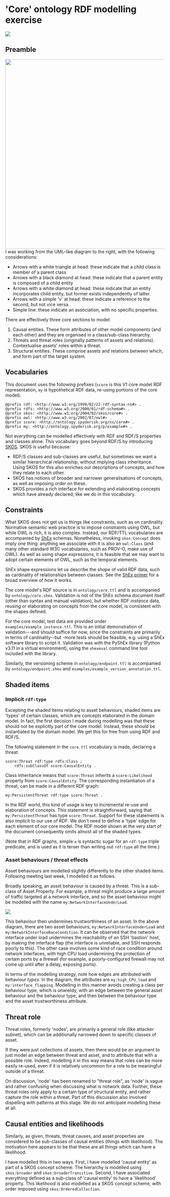 # 'Core' ontology RDF modelling exercise

<img src="https://raw.githubusercontent.com/Spyderisk/ontopublish/main/ontology/semifinal.svg" />

## Preamble

<img align="right" src="https://raw.githubusercontent.com/Spyderisk/ontopublish/main/ontology/pre-transcription.svg" height="600" />

I was working from the UML-like diagram to the right, with the following considerations:
- Arrows with a white triangle at head: these indicate that a child class is member of a parent class
- Arrows with a black diamond at head: these indicate that a parent entity is composed of a child entity
- Arrows with a white diamond at head: these indicate that an entity incorporates child entity, but former exists independently of latter.
- Arrows with a simple 'v' at head: these indicate a reference to the second, but not vice versa.
- Simple line: these indicate an association, with no specific properties.

There are effectively three core sections to model:
1. Causal entities. These form attributes of other model components (and each other) and they are organised in a class/sub-class hierarchy.
2. Threats and threat roles (originally patterns of assets and relations). Contextualise assets' roles within a threat.
3. Structural entities. These comprise assets and relations between which, and form part of the target system.

## Vocabularies

This document uses the following prefixes (`score` is this V1 core model RDF representation, `my` is hypothetical RDF data, re-using portions of the core model):
```turtle
@prefix rdf: <http://www.w3.org/1999/02/22-rdf-syntax-ns#> .
@prefix rdfs: <http://www.w3.org/2000/01/rdf-schema#> .
@prefix skos: <http://www.w3.org/2004/02/skos/core#> .
@prefix owl: <http://www.w3.org/2002/07/owl#> .
@prefix score: <http://ontology.spyderisk.org/ns/core#> .
@prefix my: <http://ontology.spyderisk.org/p/example#> .
```

Not everything can be modelled effectively with RDF and RDF/S properties and classes alone. This vocabulary goes beyond RDF/S by introducing [SKOS](https://www.w3.org/2004/02/skos/). SKOS is useful because:
- RDF/S classes and sub-classes are useful, but sometimes we want a similar hierarchical relationship, without implying class inheritance. Using SKOS for this also enriches our descriptions of concepts, and how they relate to each other.
- SKOS has notions of broader and narrower generalisations of concepts, as well as imposing order on these.
- SKOS provides a rich interface for extending and elaborating concepts which have already declared, like we do in this vocabulary.

## Constraints 

What SKOS does not get us is things like constraints, such as on cardinality. Normative semantic web practice is to impose constraints using OWL, but while OWL is rich, it is also complex. Instead, our RDF/TTL vocabularies are accompanied by [ShEx](https://shex.io/) schemas. Nonetheless, invoking `skos:Concept` does imply one thing: anything we associate with it is also an `owl:Class` (and many other standard W3C vocabularies, such as PROV-O, make use of OWL). As well as using shape expressions, it is feasible that we may want to adopt certain elements of OWL, such as the temporal elements.

ShEx shape expressions let us describe the *shape* of valid RDF data, such as cardinality of relationships between classes. See the [ShEx primer](https://shex.io/shex-primer/index.html) for a broad overview of how it works.

The core model's RDF source is in `ontology/core.ttl` and is accompanied by `ontology/core.shex`. Validation is not of the ShEx schema document itself (other than syntax and manual validation), but whether RDF *instance* data, reusing or elaborating on concepts from the core model, is consistent with the shapes defined. 

For the core model, test data are provided under `examples/example_instance.ttl`. This is an initial demonstration of validation---and should suffice for now, since the constraints are primarily in terms of cardinality--but -more tests should be feasible, e.g. using a ShEx software library to script it. Validation was with the PyShEx library (Python v3.11 in a virtual environment), using the `shexeval` command line tool included with the library.

Similarly, the versioning scheme in `ontology/endpoint.ttl` is accompanied by `ontology/endpoint.shex` and `examples/example_version_annotation.ttl`.


## Shaded items

### Implicit `rdf:type`

Excepting the shaded items relating to asset behaviours, shaded items are 'types' of certain classes, which are concepts elaborated in the domain model. In fact, the first decision I made during modelling was that these should not be explicitly part of the core model. Instead, these should be instantiated by the domain model. We get this for free from using RDF and RDF/S.

The following statement in the `core.ttl` vocabulary is made, declaring a threat:
```turtle
score:Threat rdf:type rdfs:Class ;
    rdfs:subClassOf score:CausalEntity .
```
Class inheritance means that `score:Threat` inherits a `score:Likelihood` property from `score:CausalEntity`. The corresponding instantiation of a threat, can be made in a different RDF graph:
```turtle
my:PersistentThreat rdf:type score:Threat .
```
In the RDF world, this kind of usage is key to incremental re-use and elaboration of concepts. This statement is straightforward, saying that `my:PersistentThreat` has type `score:Threat`. Support for these statements is also implicit to our use of RDF. We don't need to define a 'type' edge for each element of our core model. The RDF model shown at the very start of the document consequently omits almost all of the shaded types.

(Note that in RDF graphs, simple `a` is syntactic sugar for an `rdf:type` triple predicate, and is used as it is terser than writing out `rdf:type` all the time.)

### Asset behaviours / threat effects

Asset behaviours are modelled slightly differently to the other shaded items. Following meeting last week, I modelled it as follows.

Broadly speaking, an asset behaviour is caused by a threat. This is a sub-class of Asset Property. For example, a threat might produce a large amount of traffic targeted at a network interface, and so the asset behaviour might be modelled with the name `my:NetworkInterfaceUnderLoad`.

<img src="https://raw.githubusercontent.com/Spyderisk/ontopublish/main/ontology/attrs-singleton.svg" />

This behaviour then undermines trustworthiness of an asset. In the above diagram, there are two asset behaviours, `my:NetworkInterfaceUnderLoad` and `my:NetworkInterfaceRaceCondition`. It can be observed that the network interface under load undermines the reachability of an SSH 'bastion' host, by making the interface flap (the interface is unreliable, and SSH responds poorly to this). The other case involves some kind of race condition around network interfaces, with high CPU load undermining the protection of certain ports by a firewall (for example, a poorly-configured firewall may not come up until after a delay, exposing ports).

In terms of the modelling strategy, note how edges are attributed with behaviour *types*. In the diagram, the attributes are `my:high_CPU_load` and `my:interface_flapping`. Modelling in this manner avoids creating a class per behaviour type, which is unwieldy, with an edge between the general asset behaviour and the behaviour type, and then between the behaviour type and the asset trustworthiness attribute.

## Threat role
    
Threat roles, formerly 'nodes', are primarily a general role (like attacker subnet), which can be additionally narrowed down to specific classes of asset. 

If they were just collections of assets, then there would be an argument to just model an edge between threat and asset, and to attribute that with a possible role. Indeed, modelling it in this way means that roles can be more easily re-used, even if it is relatively uncommon for a role to be meaningful outside of a threat. 

On discussion, 'node' has been renamed to "threat role", as 'node' is vague and rather confusing when discussing what is notwork data. Further, these threat roles only apply to a certain type of structural entity, and rather capture the role within a threat. Part of this discussion also involved dispelling with patterns at this stage. We do not anticipate modelling these at all.

## Causal entities and likelihoods

Similarly, as given, threats, threat causes, and asset properties are considered to be sub-classes of causal entities (things with likelihood). The motivation here appears to be that these are all things which can have a likelihood.

I have modelled this in two ways. First, I have modelled 'causal entity' as part of a SKOS concept scheme. The hierarchy is modelled using `skos:broader` and `skos:broaderTransitive`. Second, I have associated everything defined as a sub-class of 'causal entity' to have a 'likelihood' property. This likelihood is also modelled as a SKOS concept scheme, with order imposed using `skos:OrderedCollection`.
